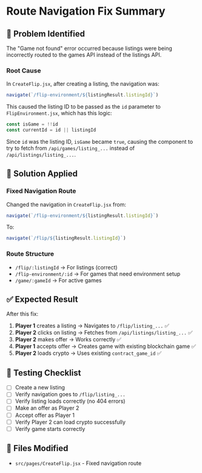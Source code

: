 # Route Navigation Fix Summary

## 🎯 **Problem Identified**

The "Game not found" error occurred because listings were being incorrectly routed to the games API instead of the listings API.

### **Root Cause**
In `CreateFlip.jsx`, after creating a listing, the navigation was:
```javascript
navigate(`/flip-environment/${listingResult.listingId}`)
```

This caused the listing ID to be passed as the `id` parameter to `FlipEnvironment.jsx`, which has this logic:
```javascript
const isGame = !!id
const currentId = id || listingId
```

Since `id` was the listing ID, `isGame` became `true`, causing the component to try to fetch from `/api/games/listing_...` instead of `/api/listings/listing_...`.

## 🔧 **Solution Applied**

### **Fixed Navigation Route**
Changed the navigation in `CreateFlip.jsx` from:
```javascript
navigate(`/flip-environment/${listingResult.listingId}`)
```

To:
```javascript
navigate(`/flip/${listingResult.listingId}`)
```

### **Route Structure**
- `/flip/:listingId` → For listings (correct)
- `/flip-environment/:id` → For games that need environment setup
- `/game/:gameId` → For active games

## ✅ **Expected Result**

After this fix:
1. **Player 1** creates a listing → Navigates to `/flip/listing_...` ✅
2. **Player 2** clicks on listing → Fetches from `/api/listings/listing_...` ✅
3. **Player 2** makes offer → Works correctly ✅
4. **Player 1** accepts offer → Creates game with existing blockchain game ✅
5. **Player 2** loads crypto → Uses existing `contract_game_id` ✅

## 🧪 **Testing Checklist**

- [ ] Create a new listing
- [ ] Verify navigation goes to `/flip/listing_...`
- [ ] Verify listing loads correctly (no 404 errors)
- [ ] Make an offer as Player 2
- [ ] Accept offer as Player 1
- [ ] Verify Player 2 can load crypto successfully
- [ ] Verify game starts correctly

## 📝 **Files Modified**

- `src/pages/CreateFlip.jsx` - Fixed navigation route 